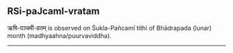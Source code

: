 ## RSi-paJcamI-vratam

ऋषि-पञ्चमी-व्रतम् is observed on Śukla-Pañcamī tithi of Bhādrapada (lunar) month (madhyaahna/puurvaviddha).


---
